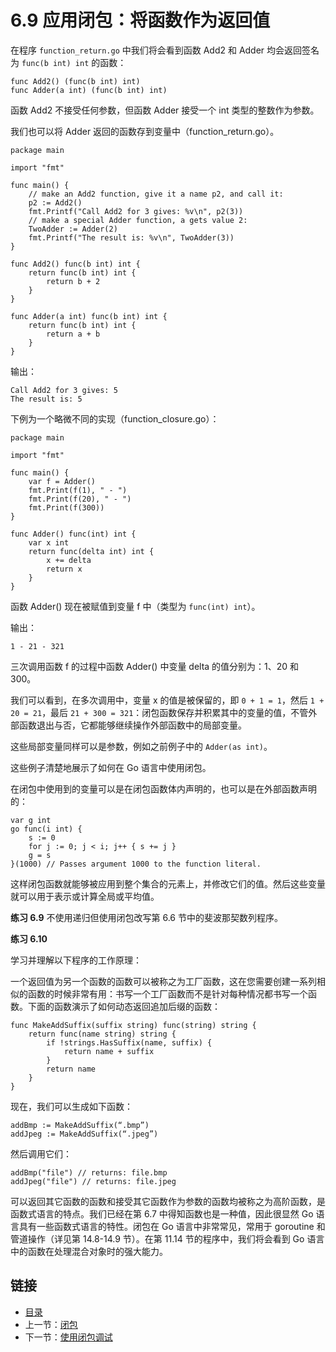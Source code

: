 # 6.9 应用闭包：将函数作为返回值

在程序 `function_return.go` 中我们将会看到函数 Add2 和 Adder 均会返回签名为 `func(b int) int` 的函数：
	
	func Add2() (func(b int) int)
	func Adder(a int) (func(b int) int)


函数 Add2 不接受任何参数，但函数 Adder 接受一个 int 类型的整数作为参数。

我们也可以将 Adder 返回的函数存到变量中（function_return.go）。

	package main
	
	import "fmt"
	
	func main() {
		// make an Add2 function, give it a name p2, and call it:
		p2 := Add2()
		fmt.Printf("Call Add2 for 3 gives: %v\n", p2(3))
		// make a special Adder function, a gets value 2:
		TwoAdder := Adder(2)
		fmt.Printf("The result is: %v\n", TwoAdder(3))
	}
	
	func Add2() func(b int) int {
		return func(b int) int {
			return b + 2
		}
	}
	
	func Adder(a int) func(b int) int {
		return func(b int) int {
			return a + b
		}
	}

输出：


	Call Add2 for 3 gives: 5
	The result is: 5


下例为一个略微不同的实现（function_closure.go）：


	package main
	
	import "fmt"
	
	func main() {
		var f = Adder()
		fmt.Print(f(1), " - ")
		fmt.Print(f(20), " - ")
		fmt.Print(f(300))
	}
	
	func Adder() func(int) int {
		var x int
		return func(delta int) int {
			x += delta
			return x
		}
	}


函数 Adder() 现在被赋值到变量 f 中（类型为 `func(int) int`）。

输出：

	1 - 21 - 321

三次调用函数 f 的过程中函数 Adder() 中变量 delta 的值分别为：1、20 和 300。

我们可以看到，在多次调用中，变量 x 的值是被保留的，即 `0 + 1 = 1`，然后 `1 + 20 = 21`，最后 `21 + 300 = 321`：闭包函数保存并积累其中的变量的值，不管外部函数退出与否，它都能够继续操作外部函数中的局部变量。

这些局部变量同样可以是参数，例如之前例子中的 `Adder(as int)`。

这些例子清楚地展示了如何在 Go 语言中使用闭包。

在闭包中使用到的变量可以是在闭包函数体内声明的，也可以是在外部函数声明的：

	var g int
	go func(i int) {
		s := 0
		for j := 0; j < i; j++ { s += j }
		g = s
	}(1000) // Passes argument 1000 to the function literal.


这样闭包函数就能够被应用到整个集合的元素上，并修改它们的值。然后这些变量就可以用于表示或计算全局或平均值。

**练习 6.9** 不使用递归但使用闭包改写第 6.6 节中的斐波那契数列程序。

**练习 6.10** 

学习并理解以下程序的工作原理：

一个返回值为另一个函数的函数可以被称之为工厂函数，这在您需要创建一系列相似的函数的时候非常有用：书写一个工厂函数而不是针对每种情况都书写一个函数。下面的函数演示了如何动态返回追加后缀的函数：


	func MakeAddSuffix(suffix string) func(string) string {
		return func(name string) string {
			if !strings.HasSuffix(name, suffix) {
				return name + suffix
			}
			return name
		}
	}


现在，我们可以生成如下函数：


	addBmp := MakeAddSuffix(“.bmp”)
	addJpeg := MakeAddSuffix(“.jpeg”)


然后调用它们：


	addBmp("file") // returns: file.bmp
	addJpeg("file") // returns: file.jpeg


可以返回其它函数的函数和接受其它函数作为参数的函数均被称之为高阶函数，是函数式语言的特点。我们已经在第 6.7 中得知函数也是一种值，因此很显然 Go 语言具有一些函数式语言的特性。闭包在 Go 语言中非常常见，常用于 goroutine 和管道操作（详见第 14.8-14.9 节）。在第 11.14 节的程序中，我们将会看到 Go 语言中的函数在处理混合对象时的强大能力。

## 链接

- [目录](directory.md)
- 上一节：[闭包](06.8.md)
- 下一节：[使用闭包调试](06.10.md)
